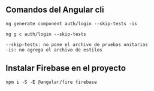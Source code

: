 ## Comandos del Angular cli

```
ng generate component auth/login --skip-tests -is 

ng g c auth/login --skip-tests 

--skip-tests: no pone el archivo de pruebas unitarias
-is: no agrega el archivo de estilos
```

## Instalar Firebase en el proyecto

```
npm i -S -E @angular/fire firebase 
```
